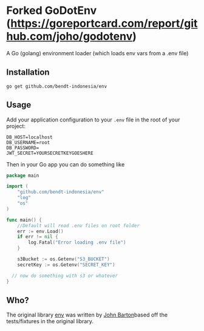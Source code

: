 # Forked GoDotEnv (https://goreportcard.com/report/github.com/joho/godotenv)

A Go (golang) environment loader (which loads env vars from a .env file)

## Installation

```shell
go get github.com/bendt-indonesia/env
```

## Usage

Add your application configuration to your `.env` file in the root of your project:

```shell
DB_HOST=localhost
DB_USERNAME=root
DB_PASSWORD=
JWT_SECRET=YOURSECRETKEYGOESHERE
```

Then in your Go app you can do something like

```go
package main

import (
    "github.com/bendt-indonesia/env"
    "log"
    "os"
)

func main() {
    //Default will read .env files on root folder
    err := env.Load()
    if err != nil {
        log.Fatal("Error loading .env file")
    }

    s3Bucket := os.Getenv("S3_BUCKET")
    secretKey := os.Getenv("SECRET_KEY")

  // now do something with s3 or whatever
}
```

## Who?

The original library [env](https://github.com/bendt-indonesia/env) was written by [John Barton](https://johnbarton.co/)based off the tests/fixtures in the original library.